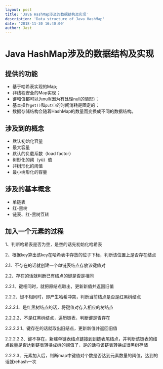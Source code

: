 ```yaml
---
layout: post
title: 'Java HashMap涉及的数据结构及实现'
description: 'Data structure of Java HashMap'
date: '2018-11-30 16:40:00'
author: Jast
---
```

# Java HashMap涉及的数据结构及实现
## 提供的功能
- 基于哈希表实现的Map;
- 非线程安全的Map实现；
- 键和值都可以为null(因为有处理null的情形)；
- 基本操作`get()`和`put()`的时间消耗是固定的；
- 数据存储结构会随着HashMap的数量而变换成不同的数据结构。

## 涉及到的概念
- 默认初始化容量
- 最大容量
- 默认的负载系数（load factor）
- 树形化的阈（yù）值
- 非树形化的阈值
- 最小树形化的容量


## 涉及的基本概念
- 单链表
- 红-黑树
- 链表、红-黑树互转

## 加入一个元素的过程
1、判断哈希表是否为空，是空的话先初始化哈希表

2、根据key算出该key在哈希表中存放的位子下标，判断该位置上是否存在结点

2.1、不存在的话就创建一个单链表结点存放该键值对

2.2、存在的话就判断已有结点的键是否是相同

2.2.1、键相同时，就把原结点取出，更新新值并返回旧值

2.2.2、键不相同时，即产生哈希冲突，判断当前结点是否是红黑树结点

2.2.2.1、是红黑树结点的话，将键值对存入相应的树结点

2.2.2.2、不是红黑树结点，遍历链表，判断键是否存在

2.2.2.2.1、键存在的话就取出旧结点，更新新值并返回旧值

2.2.2.2.2、键不存在，新建单链表结点链接到到链表尾结点，并判断该链表的结点数量是否达到链表转换成树的阈值了，是的话将该链表转换成很黑树存储

2.2.2.3、元素加入后，判断map中键值对个数是否达到元素数量的阈值，达到的话就rehash一次